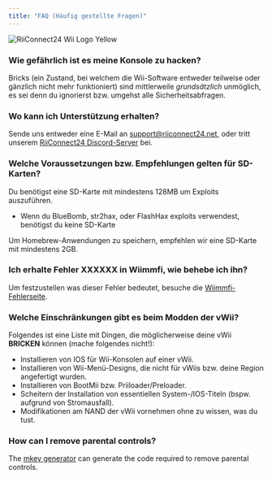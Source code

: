 ```yaml
---
title: "FAQ (Häufig gestellte Fragen)"
---
```


![RiiConnect24 Wii Logo Yellow](/images/Wii_Yellow_Gray.jpg)

### Wie gefährlich ist es meine Konsole zu hacken?
Bricks (ein Zustand, bei welchem die Wii-Software entweder teilweise oder gänzlich nicht mehr funktioniert) sind mittlerweile *grundsätzlich* unmöglich, es sei denn du ignorierst bzw. umgehst alle Sicherheitsabfragen.

### Wo kann ich Unterstützung erhalten?
Sende uns entweder eine E-Mail an support@riiconnect24.net, oder tritt unserem [RiiConnect24 Discord-Server](https://discord.gg/rc24) bei.

### Welche Voraussetzungen bzw. Empfehlungen gelten für SD-Karten?
Du benötigst eine SD-Karte mit mindestens 128MB um Exploits auszuführen.

- Wenn du BlueBomb, str2hax, oder FlashHax exploits verwendest, benötigst du keine SD-Karte

Um Homebrew-Anwendungen zu speichern, empfehlen wir eine SD-Karte mit mindestens 2GB.

### Ich erhalte Fehler XXXXXX in Wiimmfi, wie behebe ich ihn?
Um festzustellen was dieser Fehler bedeutet, besuche die [Wiimmfi-Fehlerseite](https://wiimmfi.de/error).

### Welche Einschränkungen gibt es beim Modden der vWii?
Folgendes ist eine Liste mit Dingen, die möglicherweise deine vWii **BRICKEN** können (mache folgendes nicht!):
* Installieren von IOS für Wii-Konsolen auf einer vWii.
* Installieren von Wii-Menü-Designs, die nicht für vWiis bzw. deine Region angefertigt wurden.
* Installieren von BootMii bzw. Priiloader/Preloader.
* Scheitern der Installation von essentiellen System-/IOS-Titeln (bspw. aufgrund von Stromausfall).
* Modifikationen am NAND der vWii vornehmen ohne zu wissen, was du tust.

### How can I remove parental controls?
The [mkey generator](https://mkey.salthax.org) can generate the code required to remove parental controls.

